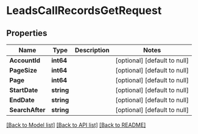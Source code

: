 # LeadsCallRecordsGetRequest

## Properties
Name | Type | Description | Notes
------------ | ------------- | ------------- | -------------
**AccountId** | **int64** |  | [optional] [default to null]
**PageSize** | **int64** |  | [optional] [default to null]
**Page** | **int64** |  | [optional] [default to null]
**StartDate** | **string** |  | [optional] [default to null]
**EndDate** | **string** |  | [optional] [default to null]
**SearchAfter** | **string** |  | [optional] [default to null]

[[Back to Model list]](../README.md#documentation-for-models) [[Back to API list]](../README.md#documentation-for-api-endpoints) [[Back to README]](../README.md)


